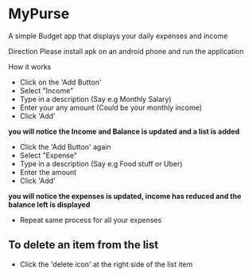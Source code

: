# MyPurse
A simple Budget app that displays your daily expenses and income

Direction
Please install apk on an android phone and run the application

How it works
- Click on the 'Add Button'
- Select "Income"
- Type in a description (Say e.g Monthly Salary)
- Enter your any amount (Could be your monthly income)
- Click 'Add'

**you will notice the Income and Balance is updated and a list is added**

- Click the 'Add Button' again
- Select "Expense"
- Type in a description (Say e.g Food stuff or Uber)
- Enter the amount
- Click 'Add'

**you will notice the expenses is updated, income has reduced and the balance left is displayed**

- Repeat same process for all your expenses

## To delete an item from the list
- Click the 'delete icon' at the right side  of the list item



